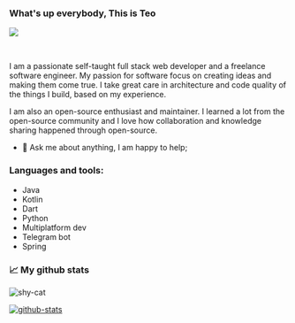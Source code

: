 ### What's up everybody, This is Teo
![][1]

<br />

I am a passionate self-taught full stack web developer and a freelance software engineer. My passion for software focus on creating ideas and making them come true. I take great care in architecture and code quality of the things I build, based on my experience.

I am also an open-source enthusiast and maintainer. I learned a lot from the open-source community and I love how collaboration and knowledge sharing happened through open-source.

- 💬 Ask me about anything, I am happy to help;

### Languages and tools:

* Java
* Kotlin
* Dart
* Python
* Multiplatform dev
* Telegram bot
* Spring

### 📈 My github stats

![shy-cat][img1]


[![github-stats][img6]][7]

[1]: https://visitor-badge.glitch.me/badge?page_id=xaldarof.xaldarof
[7]: https://github.com/HopeQuotes/Quotes-App-
[img1]: https://media.giphy.com/media/mGcNjsfWAjY5AEZNw6/giphy.gif
[img6]: https://github-readme-stats.vercel.app/api/pin/?username=HopeQuotes&repo=Quotes-App-&title_color=ffffff&text_color=c9cacc&icon_color=0879BA&bg_color=1d1f21

